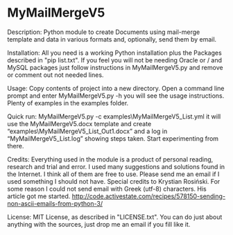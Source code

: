 # MyMailMergeV5
Description:
Python module to create Documents using mail-merge template and data in various formats and, optionally, send them by email.

Installation:
All you need is a working Python installation plus the Packages described in "pip list.txt". If you feel you will not be needing Oracle or / and MySQL packages just follow instructions in MyMailMergeV5.py and remove or comment out not needed lines.

Usage:
Copy contents of project into a new directory. Open a command line prompt and enter
MyMailMergeV5.py -h
you will see the usage instructions. Plenty of examples in the examples folder.

Quick run:
MyMailMergeV5.py -c examples\MyMailMergeV5_List.yml
it will use the MyMailMergeV5.docx template and create “examples\MyMailMergeV5_List_Out1.docx” and a log in “MyMailMergeV5_List.log” showing steps taken.
Start experimenting from there.

Credits:
Everything used in the module is a product of personal reading, research and trial and error. I used many suggestions and solutions found in the Internet. I think all of them are free to use.
Please send me an email if I used something I should not have.
Special credits to Krystian Rosiński. For some reason I could not send email with Greek (utf-8) characters. His article got me started.
http://code.activestate.com/recipes/578150-sending-non-ascii-emails-from-python-3/

License:
MIT License, as described in "LICENSE.txt". You can do just about anything with the sources, just drop me an email if you fill like it.
